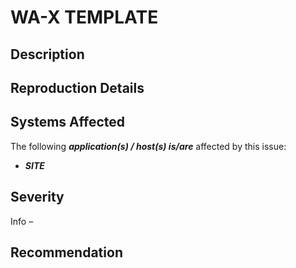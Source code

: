 WA-X TEMPLATE
=============

Description
-----------


Reproduction Details
--------------------


Systems Affected
----------------
The following ***application(s) / host(s) is/are*** affected by this issue:
  * ***SITE***

Severity
--------
Info – 


Recommendation
--------------


